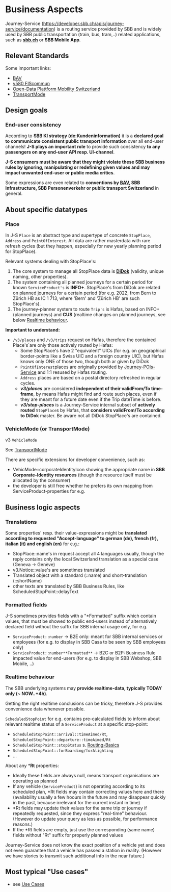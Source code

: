 # Business Aspects

Journey-Service (https://developer.sbb.ch/apis/journey-service/documentation) is a routing service provided by SBB and is widely used by SBB public transportation (train, bus, tram,..) related applications, such as **[sbb.ch](https://www.sbb.ch/en/home.html)** or **SBB Mobile App**.

## Relevant Standards
Some important links:
* [BAV](https://www.bav.admin.ch/bav/de/home/verkehrsmittel/eisenbahn.html)
* [v580 FIScommun](https://www.allianceswisspass.ch/de/tarife-vorschriften/uebersicht/V580/Produkte-der-V580-FIScommun-1)
* [Open-Data Plattform Mobility Switzerland](https://data.opentransportdata.swiss)
* [TransportMode](TransportMode.md)

## Design goals
### End-user consistency
According to **SBB KI strategy (de:Kundeninformation)** it is a **declared goal to communicate consistent public transport information** over all end-user channels!
**J-S plays an important role** to provide such consistency **to any passengers on any end-user API resp. UI-channel**.

**J-S consumers must be aware that they might violate these SBB business rules by ignoring, manipulating or redefining given values and may impact unwanted end-user or public media critics**.

Some expressions are even related to **conventions by [BAV](https://www.bav.admin.ch/bav/de/home/verkehrsmittel/eisenbahn.html), SBB Infrastructure, SBB Personenverkehr or public transport Switzerland** in general.

## About specific datatypes
### Place
In J-S `Place` is an abstract type and supertype of concrete `StopPlace`, `Address` and `PointOfInterest`.
All data are rather masterdata with rare refresh cycles (but they happen, especially for new yearly planning period for StopPlace).

Relevant systems dealing with StopPlace's:
1. The core system to manage all StopPlace data is **[DiDok](https://developer.sbb.ch/apis/servicepoints/information)** (validity, unique naming, other properties).
2. The system containing all planned journeys for a certain period for known `ServiceProduct's` is **INFO+**. StopPlace's from DiDok are related on planned journeys for a certain period (for e.g. 2022, from Bern to Zürich HB as IC 1 713, where 'Bern' and 'Zürich HB' are such StopPlace's).
3. The journey-planner system to route `Trip's` is Hafas, based on INFO+ (planned journeys) and **CUS** (realtime changes on planned journeys, see below [Realtime behaviour](#realtime-behaviour).

**Important to understand:**
* `/v3/places` and `/v3/trips` request on Hafas, therefore the contained Place's`are only those actively routed by Hafas:
    * Some StopPlace's have 2 "equivalent" UICs (for e.g. on geographical border-points like a Swiss UIC and a foreign country UIC), but Hafas knows only ONE of those two, though both ar given by DiDok
    * `PointOfInterest`places are originally provided by [Journey-POIs-Service](https://developer.sbb.ch/apis/journey-pois/information) and 1:1 resused by Hafas routing.
    * `Address` places are based on a postal directory refreshed in regular cycles.
    *  **_v3/places_** are considered **independent of their validFrom/To time-frame**, by means Hafas might find and route such places, even if they are meant for a future date even if the Trip dateTime is before.
    *  **_v3/stop-places_** is a Journey-Service internal subset of **actively routed** `StopPlace`s by Hafas, that **considers validFrom/To according to DiDok** master. Be aware not all DiDok StopPlace's are contained.

### VehicleMode (or TransportMode)

v3 `VehicleMode`

See [TransportMode](TransportMode.md)

There are specific extensions for developer convenience, such as:
* VehicMode::corporateIdentityIcon showing the appropriate name in **SBB Corporate-Identity resources** (though the resource itself must be allocated by the consumer)
* the developer is still free whether he prefers its own mapping from ServiceProduct-properties for e.g.

## Business logic aspects
### Translations
Some properties' resp. their value-expressions might be **translated according to requested "Accept-language" to german (de), french (fr), italian (it) and english (en)** for e.g.:
* StopPlace::name's in request accept all 4 languages usually, though the reply contains only the local Switzerland translation as a special case (Geneva → Genève)
* v3.Notice::value's are sometimes translated
* Translated object with a standard (::name) and short-translation (::shortName)
* other texts are translated by SBB Business Rules, like ScheduledStopPoint::delayText

### Formatted fields
J-S sometimes provides fields with a "*Formatted" suffix which contain values, that must be showed to public end-users instead of alternatively declared field without the suffix for SBB internal usage only, for e.g.
* `ServiceProduct::number` → B2E only: meant for SBB internal services or employees (for e.g. to display in SBB Casa to be seen by SBB employees only)
* `ServiceProduct::number**Formatted**` → B2C or B2P: Business Rule impacted value for end-users (for e.g. to display in SBB Webshop, SBB Mobile, ..)

### Realtime behaviour
The SBB underlying systems may **provide realtime-data, typically TODAY only (~ NOW..+4h)**.

Getting the right realtime conclusions can be tricky, therefore J-S provides convenience data whenever possible.

`ScheduledStopPoint` for e.g. contains pre-calculated fields to inform about relevant realtime status of a `ServiceProduct` at a specific stop-point:
* `ScheduledStopPoint::arrival::timeAimed/Rt`, `ScheduledStopPoint::departure::timeAimed/Rt`
* `ScheduledStopPoint::stopStatus` s. [Routing-Basics](RoutingBasics.md)
* `ScheduledStopPoint::forBoarding/forAlighting`
* ...

About any ***Rt** properties:
* Ideally these fields are always null, means transport organisations are operating as planned
* If any vehicle (`ServiceProduct`) is not operating according to its scheduled plan, *Rt fields may contain correcting values here and there (availability usually a few hoours in the future and may disappear quickly in the past, because irrelevant for the current instant in time)
* *Rt fields may update their values for the same trip or journey if repeatedly requested, since they express "real-time" behaviour. (However do update your query as less as possible, for performance reasons.)
* If the *Rt fields are empty, just use the corresponding (same name) fields without "Rt" suffix for properly planned values

Journey-Service does not know the exact position of a vehicle yet and does not even guarantee that a vehicle has passed a station in reality. (However we have stories to transmit such additional info in the near future.)

## Most typical "Use cases"

* see [Use Cases](../business/UseCases.md)

